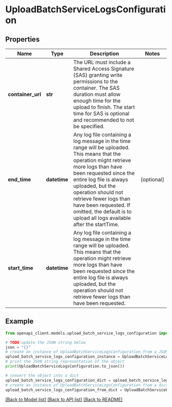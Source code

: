 # UploadBatchServiceLogsConfiguration


## Properties

Name | Type | Description | Notes
------------ | ------------- | ------------- | -------------
**container_url** | **str** | The URL must include a Shared Access Signature (SAS) granting write permissions to the container. The SAS duration must allow enough time for the upload to finish. The start time for SAS is optional and recommended to not be specified. | 
**end_time** | **datetime** | Any log file containing a log message in the time range will be uploaded. This means that the operation might retrieve more logs than have been requested since the entire log file is always uploaded, but the operation should not retrieve fewer logs than have been requested. If omitted, the default is to upload all logs available after the startTime. | [optional] 
**start_time** | **datetime** | Any log file containing a log message in the time range will be uploaded. This means that the operation might retrieve more logs than have been requested since the entire log file is always uploaded, but the operation should not retrieve fewer logs than have been requested. | 

## Example

```python
from openapi_client.models.upload_batch_service_logs_configuration import UploadBatchServiceLogsConfiguration

# TODO update the JSON string below
json = "{}"
# create an instance of UploadBatchServiceLogsConfiguration from a JSON string
upload_batch_service_logs_configuration_instance = UploadBatchServiceLogsConfiguration.from_json(json)
# print the JSON string representation of the object
print(UploadBatchServiceLogsConfiguration.to_json())

# convert the object into a dict
upload_batch_service_logs_configuration_dict = upload_batch_service_logs_configuration_instance.to_dict()
# create an instance of UploadBatchServiceLogsConfiguration from a dict
upload_batch_service_logs_configuration_from_dict = UploadBatchServiceLogsConfiguration.from_dict(upload_batch_service_logs_configuration_dict)
```
[[Back to Model list]](../README.md#documentation-for-models) [[Back to API list]](../README.md#documentation-for-api-endpoints) [[Back to README]](../README.md)


